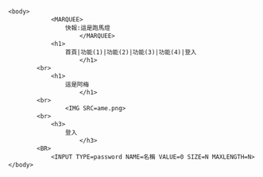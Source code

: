 <!DOCTYPE html>
<html lang="en">
<head>
    <meta charset="UTF-8">
    <meta http-equiv="X-UA-Compatible" content="IE=edge">
    <meta name="viewport" content="width=device-width, initial-scale=1.0">
    <title>a player 官網</title>

</head>

    <body>
                <MARQUEE>
                    快報:這是跑馬燈
                        </MARQUEE>
                <h1>
                    首頁|功能(1)|功能(2)|功能(3)|功能(4)|登入
                        </h1>
            <br>
                <h1>
                    這是阿梅
                        </h1>
            <br>
                    <IMG SRC=ame.png>
            <br>
                <h3>
                    登入
                        </h3>
            <BR>
                <INPUT TYPE=password NAME=名稱 VALUE=0 SIZE=N MAXLENGTH=N>
    </body>
</html>
